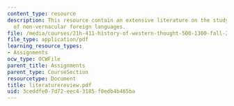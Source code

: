 ```yaml
---
content_type: resource
description: This resource contain an extensive literature on the study and usage
  of non-vernacular foreign languages.
file: /media/courses/21h-411-history-of-western-thought-500-1300-fall-2004/3ceddfe07d72eec43185f0edb4b465ba_literaturereview.pdf
file_type: application/pdf
learning_resource_types:
- Assignments
ocw_type: OCWFile
parent_title: Assignments
parent_type: CourseSection
resourcetype: Document
title: literaturereview.pdf
uid: 3ceddfe0-7d72-eec4-3185-f0edb4b465ba
---
```

